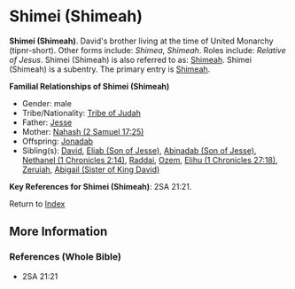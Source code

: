 # Shimei (Shimeah)
**Shimei (Shimeah)**. 
David's brother living at the time of United Monarchy (tipnr-short). 
Other forms include: 
*Shimea*, *Shimeah*. 
Roles include: 
_Relative of Jesus_. 
Shimei (Shimeah) is also referred to as: 
[Shimeah](Shimeah.2.md). 
Shimei (Shimeah) is a subentry. The primary entry is 
[Shimeah](Shimeah.2.md). 




**Familial Relationships of Shimei (Shimeah)**


* Gender: male
* Tribe/Nationality: [Tribe of Judah](../../../groups/md/acai/Judah.md)
* Father: [Jesse](Jesse.md)
* Mother: [Nahash (2 Samuel 17:25)](Nahash.3.md)
* Offspring: [Jonadab](Jonadab.2.md)
* Sibling(s): [David](David.md), [Eliab (Son of Jesse)](Eliab.3.md), [Abinadab (Son of Jesse)](Abinadab.3.md), [Nethanel (1 Chronicles 2:14)](Nethanel.2.md), [Raddai](Raddai.md), [Ozem](Ozem.md), [Elihu (1 Chronicles 27:18)](Elihu.4.md), [Zeruiah](Zeruiah.md), [Abigail (Sister of King David)](Abigail.2.md)




**Key References for Shimei (Shimeah)**: 
2SA 21:21. 






Return to [Index](00-Index.md)

## More Information

### References (Whole Bible)

* 2SA 21:21



